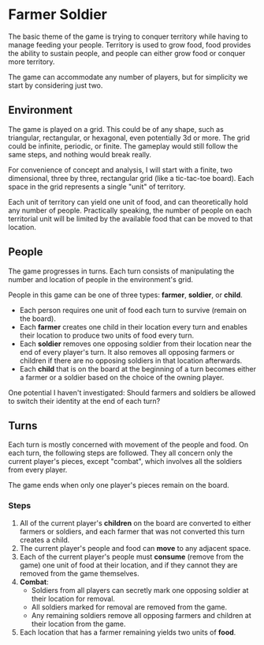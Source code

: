 # Farmer Soldier

The basic theme of the game is trying to conquer territory while having to manage feeding your people. Territory is used to grow food, food provides the ability to sustain people, and people can either grow food or conquer more territory.

The game can accommodate any number of players, but for simplicity we start by considering just two.

## Environment

The game is played on a grid. This could be of any shape, such as triangular, rectangular, or hexagonal, even potentially 3d or more. The grid could be infinite, periodic, or finite. The gameplay would still follow the same steps, and nothing would break really.

For convenience of concept and analysis, I will start with a finite, two dimensional, three by three, rectangular grid (like a tic-tac-toe board). Each space in the grid represents a single "unit" of territory.

Each unit of territory can yield one unit of food, and can theoretically hold any number of people. Practically speaking, the number of people on each territorial unit will be limited by the available food that can be moved to that location.

## People

The game progresses in turns. Each turn consists of manipulating the number and location of people in the environment's grid.

People in this game can be one of three types: **farmer**, **soldier**, or **child**.
- Each person requires one unit of food each turn to survive (remain on the board).
- Each **farmer** creates one child in their location every turn and enables their location to produce two units of food every turn.
- Each **soldier** removes one opposing soldier from their location near the end of every player's turn. It also removes all opposing farmers or children if there are no opposing soldiers in that location afterwards.
- Each **child** that is on the board at the beginning of a turn becomes either a farmer or a soldier based on the choice of the owning player.

One potential I haven't investigated: Should farmers and soldiers be allowed to switch their identity at the end of each turn?

## Turns

Each turn is mostly concerned with movement of the people and food. On each turn, the following steps are followed. They all concern only the current player's pieces, except "combat", which involves all the soldiers from every player.

The game ends when only one player's pieces remain on the board.

### Steps

1. All of the current player's **children** on the board are converted to either farmers or soldiers, and each farmer that was not converted this turn creates a child.
2. The current player's people and food can **move** to any adjacent space.
3. Each of the current player's people must **consume** (remove from the game) one unit of food at their location, and if they cannot they are removed from the game themselves.
4. **Combat**:
    - Soldiers from all players can secretly mark one opposing soldier at their location for removal.
    - All soldiers marked for removal are removed from the game.
    - Any remaining soldiers remove all opposing farmers and children at their location from the game.
5. Each location that has a farmer remaining yields two units of **food**.
